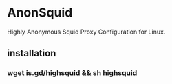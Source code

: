 # AnonSquid
Highly Anonymous Squid Proxy Configuration for Linux.

## installation
### wget is.gd/highsquid && sh highsquid
